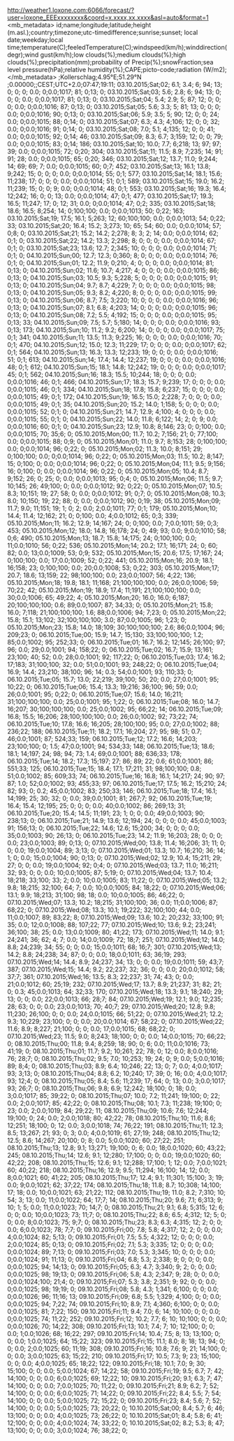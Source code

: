http://weather1.loxone.com:6066/forecast/?user=loxone_EEExxxxxxxx&coord=x.xxxx,xx.xxxx&asl=auto&format=1
<mb_metadata>
id;name;longitude;latitude;height (m.asl.);country;timezone;utc-timedifference;sunrise;sunset;
local date;weekday;local time;temperature(C);feeledTemperature(C);windspeed(km/h);winddirection(degr);wind gust(km/h);low clouds(%);medium clouds(%);high clouds(%);precipitation(mm);probability of Precip(%);snowFraction;sea level pressure(hPa);relative humidity(%);CAPE;picto-code;radiation (W/m2);
</mb_metadata>
<station>
;Kollerschlag;4.95°E;51.29°N ;0.00000;;CEST;UTC+2.0;07:47;19:11;
03.10.2015;Sat;02;  6.1;  3.4;  6; 94; 13;  0;  0;  0;  0.0;  0;0.0;1017; 81;     0;13;   0;
03.10.2015;Sat;03;  5.6;  2.8;  6; 94; 13;  0;  0;  0;  0.0;  0;0.0;1017; 81;     0;13;   0;
03.10.2015;Sat;04;  5.4;  2.9;  5; 87; 12;  0;  0;  0;  0.0;  0;0.0;1016; 87;     0;13;   0;
03.10.2015;Sat;05;  5.6;  3.3;  5; 81; 13;  0;  0;  0;  0.0;  0;0.0;1016; 90;     0;13;   0;
03.10.2015;Sat;06;  5.9;  3.5;  5; 90; 12;  0;  0; 24;  0.0;  0;0.0;1015; 88;     0;14;   0;
03.10.2015;Sat;07;  6.3;  4.3;  4;106; 12;  0;  0; 32;  0.0;  0;0.0;1016; 91;     0;14;   0;
03.10.2015;Sat;08;  7.0;  5.1;  4;135; 12;  0;  0; 41;  0.0;  0;0.0;1015; 92;     0;14;  46;
03.10.2015;Sat;09;  8.3;  6.7;  3;159; 12;  0;  0; 79;  0.0;  0;0.0;1015; 83;     0;14; 186;
03.10.2015;Sat;10; 10.0;  7.7;  6;218; 13; 97; 97; 39;  0.0;  0;0.0;1015; 72;     0;20; 304;
03.10.2015;Sat;11; 11.5;  8.9;  7;235; 14; 91; 91; 28;  0.0;  0;0.0;1015; 65;     0;20; 346;
03.10.2015;Sat;12; 13.7; 11.0;  9;244; 14; 69; 69;  7;  0.0;  0;0.0;1015; 60;     0;7; 452;
03.10.2015;Sat;13; 16.1; 13.8;  9;242; 15;  0;  0;  0;  0.0;  0;0.0;1014; 55;     0;1; 577;
03.10.2015;Sat;14; 18.1; 15.6; 11;238; 17;  0;  0;  0;  0.0;  0;0.0;1014; 51;     0;1; 589;
03.10.2015;Sat;15; 19.0; 16.2; 11;239; 15;  0;  0;  9;  0.0;  0;0.0;1014; 48;     0;1; 553;
03.10.2015;Sat;16; 19.3; 16.4; 12;242; 16;  0;  0; 13;  0.0;  0;0.0;1014; 47;     0;1; 477;
03.10.2015;Sat;17; 19.3; 16.5; 11;247; 17;  0; 12; 31;  0.0;  0;0.0;1014; 47;     0;2; 335;
03.10.2015;Sat;18; 18.6; 16.5;  8;254; 14;  0;100;100;  0.0;  0;0.0;1013; 50;     0;22; 163;
03.10.2015;Sat;19; 17.5; 16.1;  5;263; 12; 60;100;100;  0.0;  0;0.0;1013; 54;     0;22;  33;
03.10.2015;Sat;20; 16.4; 15.2;  3;273; 10; 65; 54; 60;  0.0;  0;0.0;1014; 57;     0;8;   0;
03.10.2015;Sat;21; 15.2; 14.2;  2;278;  8;  3;  2; 14;  0.0;  0;0.0;1014; 62;     0;1;   0;
03.10.2015;Sat;22; 14.2; 13.3;  2;298;  8;  0;  0;  0;  0.0;  0;0.0;1014; 67;     0;1;   0;
03.10.2015;Sat;23; 13.6; 12.7;  2;345; 10;  0;  0;  0;  0.0;  0;0.0;1014; 71;     0;1;   0;
04.10.2015;Sun;00; 12.7; 12.3;  0;360;  8;  0;  0;  0;  0.0;  0;0.0;1014; 76;     0;1;   0;
04.10.2015;Sun;01; 12.2; 11.9;  0;210;  4;  0;  0;  0;  0.0;  0;0.0;1014; 81;     0;13;   0;
04.10.2015;Sun;02; 11.6; 10.7;  4;217;  4;  0;  0;  0;  0.0;  0;0.0;1015; 86;     0;13;   0;
04.10.2015;Sun;03; 10.5;  9.3;  5;228;  5;  0;  0;  0;  0.0;  0;0.0;1015; 91;     0;13;   0;
04.10.2015;Sun;04;  9.7;  8.7;  4;229;  7;  0;  0;  0;  0.0;  0;0.0;1015; 98;     0;13;   0;
04.10.2015;Sun;05;  9.3;  8.2;  4;220;  8;  0;  0;  0;  0.0;  0;0.0;1015; 99;     0;13;   0;
04.10.2015;Sun;06;  8.7;  7.5;  3;220; 10;  0;  0;  0;  0.0;  0;0.0;1016; 96;     0;13;   0;
04.10.2015;Sun;07;  8.1;  6.8;  4;203; 14;  0;  0;  0;  0.0;  0;0.0;1015; 96;     0;13;   0;
04.10.2015;Sun;08;  7.2;  5.5;  4;192; 15;  0;  0;  0;  0.0;  0;0.0;1015; 95;     0;13;  33;
04.10.2015;Sun;09;  7.5;  5.7;  5;180; 14;  0;  0;  0;  0.0;  0;0.0;1016; 93;     0;13; 173;
04.10.2015;Sun;10; 11.2;  9.2;  6;200; 14;  0;  0;  0;  0.0;  0;0.0;1017; 75;     0;1; 341;
04.10.2015;Sun;11; 13.5; 11.3;  9;225; 16;  0;  0;  0;  0.0;  0;0.0;1016; 70;     0;1; 470;
04.10.2015;Sun;12; 15.0; 12.3; 11;229; 17;  0;  0;  0;  0.0;  0;0.0;1017; 62;     0;1; 564;
04.10.2015;Sun;13; 16.3; 13.3; 12;233; 19;  0;  0;  0;  0.0;  0;0.0;1016; 51;     0;1; 613;
04.10.2015;Sun;14; 17.4; 14.4; 12;237; 19;  0;  0;  0;  0.0;  0;0.0;1016; 48;     0;1; 612;
04.10.2015;Sun;15; 18.1; 14.8; 12;242; 19;  0;  0;  0;  0.0;  0;0.0;1017; 45;     0;1; 562;
04.10.2015;Sun;16; 18.3; 15.5; 10;244; 18;  0;  0;  0;  0.0;  0;0.0;1016; 46;     0;1; 466;
04.10.2015;Sun;17; 18.3; 15.7;  9;239; 17;  0;  0;  0;  0.0;  0;0.0;1015; 46;     0;1; 334;
04.10.2015;Sun;18; 17.8; 15.8;  6;237; 15;  0;  0;  0;  0.0;  0;0.0;1015; 49;     0;1; 172;
04.10.2015;Sun;19; 16.5; 15.0;  2;228;  7;  0;  0;  0;  0.0;  0;0.0;1015; 49;     0;1;  35;
04.10.2015;Sun;20; 15.2; 14.0;  1;158;  5;  0;  0;  0;  0.0;  0;0.0;1015; 52;     0;1;   0;
04.10.2015;Sun;21; 14.7; 12.9;  4;100;  4;  0;  0;  0;  0.0;  0;0.0;1015; 55;     0;1;   0;
04.10.2015;Sun;22; 14.0; 11.8;  6;122; 14;  2;  0;  9;  0.0;  0;0.0;1016; 60;     0;1;   0;
04.10.2015;Sun;23; 12.9; 10.8;  8;146; 23;  0;  0;100;  0.0;  0;0.0;1015; 70;    35;6;   0;
05.10.2015;Mon;00; 11.7; 10.2;  7;156; 21;  0; 77;100;  0.0;  0;0.0;1015; 88;     0;9;   0;
05.10.2015;Mon;01; 11.0;  9.7;  8;153; 28;  0;100;100;  0.0;  0;0.0;1014; 96;     0;22;   0;
05.10.2015;Mon;02; 11.3; 10.0;  8;151; 29;  0;100;100;  0.0;  0;0.0;1014; 96;     0;22;   0;
05.10.2015;Mon;03; 11.5; 10.2;  8;147; 15;  0;100;  0;  0.0;  0;0.0;1014; 96;     0;22;   0;
05.10.2015;Mon;04; 11.1;  9.5;  9;156; 16;  0;100;  0;  0.0;  0;0.0;1014; 96;     0;22;   0;
05.10.2015;Mon;05; 10.4;  8.7;  9;152; 26;  0; 25;  0;  0.0;  0;0.0;1013; 95;     0;4;   0;
05.10.2015;Mon;06; 11.5;  9.7; 10;145; 26; 49;100;  0;  0.0;  0;0.0;1012; 92;     0;22;   0;
05.10.2015;Mon;07; 10.5;  8.3; 10;151; 19; 27; 58;  0;  0.0;  0;0.0;1012; 91;     0;7;   0;
05.10.2015;Mon;08; 10.3;  8.0; 10;150; 19; 22; 88;  0;  0.0;  0;0.0;1012; 90;     0;19;  38;
05.10.2015;Mon;09; 11.7;  9.0; 11;151; 19;  1;  0;  2;  0.0;  2;0.0;1011; 77;     0;1; 179;
05.10.2015;Mon;10; 14.4; 11.4; 12;162; 21;  0;  0;100;  0.0;  4;0.0;1012; 65;     0;3; 339;
05.10.2015;Mon;11; 16.2; 12.9; 14;167; 24;  0;  0;100;  0.0;  7;0.0;1011; 59;     0;3; 453;
05.10.2015;Mon;12; 18.0; 14.8; 16;178; 24;  0; 49; 93;  0.0;  9;0.0;1010; 58;     0;6; 490;
05.10.2015;Mon;13; 18.7; 15.8; 14;175; 24;  0;100;100;  0.0; 11;0.0;1010; 56;     0;22; 536;
05.10.2015;Mon;14; 20.2; 17.1; 16;171; 24;  0; 60; 82;  0.0; 13;0.0;1009; 53;     0;9; 532;
05.10.2015;Mon;15; 20.6; 17.5; 17;167; 24;  0;100;100;  0.0; 17;0.0;1009; 52;     0;22; 441;
05.10.2015;Mon;16; 20.9; 18.1; 16;158; 23;  0;100;100;  0.0; 20;0.0;1008; 53;     0;22; 303;
05.10.2015;Mon;17; 20.7; 18.6; 13;159; 22; 98;100;100;  0.0; 23;0.0;1007; 56;     4;22; 136;
05.10.2015;Mon;18; 19.8; 18.1; 11;168; 21;100;100;100;  0.0; 26;0.0;1006; 59;    70;22;  42;
05.10.2015;Mon;19; 18.9; 17.4; 11;191; 21;100;100;100;  0.0; 30;0.0;1006; 65;    49;22;   4;
05.10.2015;Mon;20; 16.0; 16.0;  6;187; 20;100;100;100;  0.6; 89;0.0;1007; 87;    34;33;   0;
05.10.2015;Mon;21; 15.8; 16.0;  7;118; 21;100;100;100;  1.6; 88;0.0;1006; 94;     7;23;   0;
05.10.2015;Mon;22; 15.8; 15.1; 13;102; 32;100;100;100;  3.0; 87;0.0;1005; 96;     1;23;   0;
05.10.2015;Mon;23; 15.8; 14.0; 18;109; 30;100;100;100;  2.6; 86;0.0;1004; 96;   209;23;   0;
06.10.2015;Tue;00; 15.9; 14.7; 15;130; 33;100;100;100;  1.2; 85;0.0;1002; 95;   252;33;   0;
06.10.2015;Tue;01; 16.7; 16.2; 12;145; 26;100; 97; 96;  0.0; 29;0.0;1001; 94;   158;22;   0;
06.10.2015;Tue;02; 16.7; 15.9; 13;161; 23;100; 40; 52;  0.0; 28;0.0;1001; 92;   117;22;   0;
06.10.2015;Tue;03; 17.4; 16.2; 17;183; 31;100;100; 32;  0.0; 51;0.0;1001; 93;   248;22;   0;
06.10.2015;Tue;04; 16.9; 14.4; 23;210; 38;100; 96; 14;  0.3; 54;0.0;1001; 93;   110;33;   0;
06.10.2015;Tue;05; 15.7; 13.0; 22;219; 39;100; 50; 20;  0.0; 27;0.0;1001; 95;    10;22;   0;
06.10.2015;Tue;06; 15.4; 13.3; 19;216; 36;100; 96; 59;  0.0; 26;0.0;1001; 95;     0;22;   0;
06.10.2015;Tue;07; 15.6; 14.0; 16;211; 31;100;100;100;  0.0; 25;0.0;1001; 95;     1;22;   0;
06.10.2015;Tue;08; 16.0; 14.7; 16;207; 30;100;100;100;  0.0; 25;0.0;1002; 95;    66;22;  14;
06.10.2015;Tue;09; 16.8; 15.5; 16;206; 28;100;100;100;  0.0; 26;0.0;1002; 92;    73;22;  74;
06.10.2015;Tue;10; 17.8; 16.6; 16;205; 28;100;100; 95;  0.0; 27;0.0;1002; 88;   236;22; 188;
06.10.2015;Tue;11; 18.2; 17.1; 16;204; 27; 95; 98; 51;  0.7; 46;0.0;1001; 87;   524;33; 159;
06.10.2015;Tue;12; 17.2; 16.6; 14;203; 23;100;100;  0;  1.5; 47;0.0;1001; 94;   534;33; 148;
06.10.2015;Tue;13; 18.6; 18.1; 14;197; 24; 98; 94; 73;  1.4; 69;0.0;1001; 88;   636;33; 178;
06.10.2015;Tue;14; 18.2; 17.3; 15;197; 27; 86; 89; 22;  0.6; 61;0.0;1001; 86;   551;33; 125;
06.10.2015;Tue;15; 18.4; 17.1; 17;211; 31; 98;100;100;  0.8; 51;0.0;1002; 85;   609;33;  74;
06.10.2015;Tue;16; 16.8; 16.1; 14;217; 24; 90; 97; 87;  1.0; 52;0.0;1002; 93;   455;33;  97;
06.10.2015;Tue;17; 17.5; 16.2; 15;210; 24; 82; 93;  0;  0.2; 45;0.0;1002; 83;   250;33; 146;
06.10.2015;Tue;18; 17.4; 16.1; 14;199; 25; 30; 32;  0;  0.0; 39;0.0;1001; 81;   267;7;  92;
06.10.2015;Tue;19; 16.4; 15.4; 12;195; 25;  0;  0;  0;  0.0; 40;0.0;1002; 86;   269;13;  31;
06.10.2015;Tue;20; 15.4; 14.5; 11;191; 23;  1;  0;  0;  0.0; 49;0.0;1003; 90;   238;13;   0;
06.10.2015;Tue;21; 14.9; 13.6; 12;194; 24;  0;  0;  0;  0.0; 45;0.0;1003; 91;   156;13;   0;
06.10.2015;Tue;22; 14.6; 12.6; 15;200; 34;  0;  0;  0;  0.0; 35;0.0;1003; 90;    26;13;   0;
06.10.2015;Tue;23; 14.2; 11.9; 16;203; 28;  0;  0;  0;  0.0; 23;0.0;1003; 89;     0;13;   0;
07.10.2015;Wed;00; 13.8; 11.4; 16;206; 31; 11;  0;  0;  0.0; 19;0.0;1004; 89;     3;13;   0;
07.10.2015;Wed;01; 13.3; 10.7; 16;210; 36; 14;  1;  0;  0.0; 15;0.0;1004; 90;     0;13;   0;
07.10.2015;Wed;02; 12.9; 10.4; 15;211; 29; 27;  0;  0;  0.0; 19;0.0;1004; 92;     0;4;   0;
07.10.2015;Wed;03; 13.7; 11.0; 16;211; 32; 93;  0;  0;  0.0; 10;0.0;1005; 87;     5;19;   0;
07.10.2015;Wed;04; 13.7; 10.4; 18;218; 33;100; 33;  2;  0.0; 10;0.0;1005; 83;    11;22;   0;
07.10.2015;Wed;05; 13.2;  9.8; 18;215; 32;100; 64;  7;  0.0; 10;0.0;1005; 84;    18;22;   0;
07.10.2015;Wed;06; 13.1;  9.9; 18;213; 31;100; 98; 18;  0.0; 10;0.0;1005; 86;    46;22;   0;
07.10.2015;Wed;07; 13.3; 10.2; 18;215; 31;100;100; 36;  0.0; 11;0.0;1006; 87;    68;22;   0;
07.10.2015;Wed;08; 13.3; 10.1; 19;222; 32;100;100; 44;  0.0; 11;0.0;1007; 89;    83;22;   8;
07.10.2015;Wed;09; 13.6; 10.2; 20;232; 33;100; 91; 35;  0.0; 12;0.0;1008; 88;   107;22;  77;
07.10.2015;Wed;10; 13.6;  9.2; 23;241; 36;100; 38; 25;  0.0; 13;0.0;1009; 80;    41;22; 173;
07.10.2015;Wed;11; 14.0;  9.1; 24;241; 36; 62;  4;  7;  0.0; 14;0.0;1009; 72;    18;7; 251;
07.10.2015;Wed;12; 14.0;  8.8; 24;239; 34; 55;  0;  0;  0.0; 15;0.0;1011; 68;    16;7; 301;
07.10.2015;Wed;13; 14.2;  8.8; 24;238; 34; 87;  0;  0;  0.0; 18;0.0;1011; 63;    36;19; 293;
07.10.2015;Wed;14; 14.4;  8.9; 24;237; 34; 13;  0;  0;  0.0; 19;0.0;1011; 59;    43;7; 387;
07.10.2015;Wed;15; 14.4;  9.2; 22;237; 32; 36;  0;  0;  0.0; 20;0.0;1012; 58;    37;7; 361;
07.10.2015;Wed;16; 13.5;  8.3; 22;237; 31; 74; 43;  0;  0.0; 21;0.0;1012; 60;    25;19; 232;
07.10.2015;Wed;17; 13.7;  8.9; 21;237; 31; 82; 21;  0;  0.3; 45;0.0;1013; 64;    32;33; 170;
07.10.2015;Wed;18; 13.3;  9.1; 18;240; 29; 13;  0;  0;  0.0; 22;0.0;1013; 66;    28;7;  84;
07.10.2015;Wed;19; 12.1;  9.0; 12;235; 28; 63;  0;  0;  0.0; 23;0.0;1013; 70;    40;7;  29;
07.10.2015;Wed;20; 12.8;  9.8; 11;230; 26;100;  0;  0;  0.0; 24;0.0;1015; 66;    51;22;   0;
07.10.2015;Wed;21; 12.2;  9.3; 10;229; 23;100;  0;  0;  0.0; 20;0.0;1014; 67;    58;22;   0;
07.10.2015;Wed;22; 11.6;  8.9;  8;227; 21;100;  0;  0;  0.0; 17;0.0;1015; 68;    68;22;   0;
07.10.2015;Wed;23; 11.5;  9.0;  8;243; 18;100;  0;  0;  0.0; 14;0.0;1015; 70;    66;22;   0;
08.10.2015;Thu;00; 11.8;  9.4;  8;259; 18; 90;  0;  6;  0.0; 11;0.0;1016; 73;    41;19;   0;
08.10.2015;Thu;01; 11.7;  9.2; 10;261; 22; 78;  0; 12;  0.0;  8;0.0;1016; 76;    28;7;   0;
08.10.2015;Thu;02;  9.5;  7.0; 10;253; 19; 24;  0;  9;  0.0;  5;0.0;1016; 89;     8;4;   0;
08.10.2015;Thu;03;  8.9;  6.4; 10;246; 22; 13;  0;  7;  0.0;  4;0.0;1017; 93;     3;13;   0;
08.10.2015;Thu;04;  8.8;  6.2; 10;240; 17; 39;  0; 16;  0.0;  4;0.0;1017; 93;    12;4;   0;
08.10.2015;Thu;05;  8.4;  5.6; 11;239; 17; 64;  0; 13;  0.0;  3;0.0;1017; 93;    26;7;   0;
08.10.2015;Thu;06;  9.8;  6.9; 12;242; 18;100;  0; 18;  0.0;  3;0.0;1017; 85;    39;22;   0;
08.10.2015;Thu;07; 10.0;  7.2; 11;241; 19;100;  0; 22;  0.0;  2;0.0;1017; 85;    42;22;   0;
08.10.2015;Thu;08; 10.1;  7.3; 11;238; 19;100;  0; 23;  0.0;  2;0.0;1019; 84;    29;22;  11;
08.10.2015;Thu;09; 10.6;  7.6; 12;244; 19;100;  0; 24;  0.0;  2;0.0;1018; 80;    42;22;  78;
08.10.2015;Thu;10; 11.6;  8.6; 12;251; 18;100;  0; 12;  0.0;  3;0.0;1018; 74;    76;22; 191;
08.10.2015;Thu;11; 12.3;  8.5; 13;267; 21; 93;  0;  3;  0.0;  4;0.0;1019; 61;    27;19; 248;
08.10.2015;Thu;12; 12.5;  8.6; 14;267; 20;100;  0;  8;  0.0;  5;0.0;1020; 60;    27;22; 251;
08.10.2015;Thu;13; 12.8;  9.1; 13;271; 19;100;  0;  6;  0.0; 18;0.0;1020; 60;    43;22; 245;
08.10.2015;Thu;14; 12.6;  9.1; 12;280; 17;100;  0;  0;  0.0; 19;0.0;1020; 60;    42;22; 208;
08.10.2015;Thu;15; 12.6;  9.1; 12;288; 17;100;  1; 12;  0.0;  7;0.0;1021; 60;    40;22; 218;
08.10.2015;Thu;16; 12.9;  9.5; 11;294; 16;100; 14; 12;  0.0;  8;0.0;1021; 60;    41;22; 205;
08.10.2015;Thu;17; 12.4;  9.1; 11;301; 15;100;  3; 19;  0.0;  9;0.0;1021; 62;    37;22; 174;
08.10.2015;Thu;18; 11.8;  8.7; 10;308; 14;100; 17; 18;  0.0; 10;0.0;1021; 63;    21;22; 112;
08.10.2015;Thu;19; 11.0;  8.2;  7;310; 10; 54;  3; 13;  0.0; 11;0.0;1022; 64;    17;7;  14;
08.10.2015;Thu;20;  9.6;  7.1;  6;313;  9; 10;  1;  5;  0.0; 11;0.0;1023; 70;    14;7;   0;
08.10.2015;Thu;21;  9.1;  6.8;  5;315; 12;  6;  0;  0;  0.0; 10;0.0;1023; 73;    11;7;   0;
08.10.2015;Thu;22;  8.6;  6.5;  4;312; 12;  5;  0;  0;  0.0;  8;0.0;1023; 75;     9;7;   0;
08.10.2015;Thu;23;  8.3;  6.3;  4;315; 12;  2;  0;  0;  0.0;  6;0.0;1023; 78;     7;7;   0;
09.10.2015;Fri;00;  7.8;  5.8;  4;317; 12;  2;  0;  0;  0.0;  4;0.0;1024; 82;     5;13;   0;
09.10.2015;Fri;01;  7.5;  5.5;  4;322; 12;  0;  0;  0;  0.0;  2;0.0;1024; 85;     0;13;   0;
09.10.2015;Fri;02;  7.1;  5.3;  3;335; 12;  0;  0;  0;  0.0;  0;0.0;1024; 89;     7;13;   0;
09.10.2015;Fri;03;  7.0;  5.3;  3;345; 10;  0;  0;  0;  0.0;  0;0.0;1024; 91;    11;13;   0;
09.10.2015;Fri;04;  6.8;  5.3;  2;338;  9;  0;  0;  0;  0.0;  0;0.0;1025; 94;    14;13;   0;
09.10.2015;Fri;05;  6.3;  4.7;  3;340;  9;  2;  0;  0;  0.0;  0;0.0;1025; 98;    19;13;   0;
09.10.2015;Fri;06;  5.8;  4.3;  2;347;  9; 28;  0;  0;  0.0;  0;0.0;1024;100;    21;4;   0;
09.10.2015;Fri;07;  5.3;  3.8;  2;351;  9; 92;  0;  0;  0.0;  0;0.0;1025; 98;    19;19;   0;
09.10.2015;Fri;08;  5.8;  4.3;  1;341;  6;100;  0;  0;  0.0;  0;0.0;1026; 96;    11;16;  13;
09.10.2015;Fri;09;  6.8;  5.5;  1;329;  4;100;  0;  0;  0.0;  0;0.0;1025; 94;     7;22;  74;
09.10.2015;Fri;10;  8.9;  7.1;  4;360;  6;100;  0;  0;  0.0;  0;0.0;1025; 81;     7;22; 150;
09.10.2015;Fri;11;  9.4;  7.0;  6; 14; 10;100;  0;  0;  0.0;  0;0.0;1025; 74;    11;22; 252;
09.10.2015;Fri;12; 10.2;  7.7;  6; 10; 10;100;  0;  0;  0.0;  0;0.0;1026; 70;    14;22; 308;
09.10.2015;Fri;13; 10.1;  7.4;  7; 10; 12;100;  0;  0;  0.0;  1;0.0;1026; 68;    16;22; 297;
09.10.2015;Fri;14; 10.4;  7.5;  8; 13; 13;100;  0;  0;  0.0;  1;0.0;1025; 64;    15;22; 323;
09.10.2015;Fri;15; 11.1;  8.0;  8; 18; 13; 94;  0;  0;  0.0;  2;0.0;1025; 60;    11;19; 308;
09.10.2015;Fri;16; 10.8;  7.6;  9; 21; 14;100;  0;  0;  0.0;  3;0.0;1025; 63;    15;22; 210;
09.10.2015;Fri;17; 10.5;  7.3;  9; 23; 15;100;  0;  0;  0.0;  4;0.0;1025; 65;    18;22; 122;
09.10.2015;Fri;18; 10.1;  7.0;  9; 30; 15;100;  0;  0;  0.0;  5;0.0;1024; 67;    14;22;  58;
09.10.2015;Fri;19;  9.5;  6.7;  7; 42; 14;100;  0;  0;  0.0;  6;0.0;1025; 69;    12;22;  10;
09.10.2015;Fri;20;  9.1;  6.3;  7; 47; 14;100;  0;  0;  0.0;  7;0.0;1025; 70;    11;22;   0;
09.10.2015;Fri;21;  8.9;  6.2;  7; 52; 14;100;  0;  0;  0.0;  6;0.0;1025; 71;    14;22;   0;
09.10.2015;Fri;22;  8.4;  5.5;  7; 54; 14;100;  0;  0;  0.0;  5;0.0;1025; 72;    15;22;   0;
09.10.2015;Fri;23;  8.4;  5.6;  7; 52; 14;100;  0;  0;  0.0;  5;0.0;1025; 73;    20;22;   0;
10.10.2015;Sat;00;  8.4;  5.7;  6; 46; 13;100;  0;  0;  0.0;  4;0.0;1025; 73;    26;22;   0;
10.10.2015;Sat;01;  8.4;  5.8;  6; 41; 12;100;  0;  0;  0.0;  4;0.0;1024; 74;    33;22;   0;
10.10.2015;Sat;02;  8.2;  5.3;  8; 47; 13;100;  0;  0;  0.0;  3;0.0;1024; 76;    38;22;   0;
</station>
